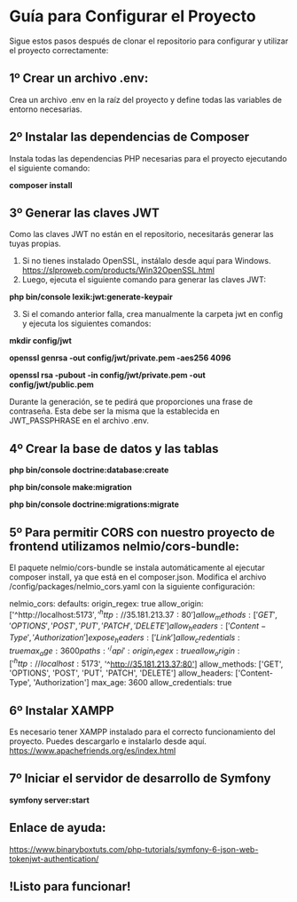 # Guía para Configurar el Proyecto

Sigue estos pasos después de clonar el repositorio para configurar y utilizar el proyecto correctamente:

## 1º Crear un archivo .env:

Crea un archivo .env en la raíz del proyecto y define todas las variables de entorno necesarias. 

## 2º Instalar las dependencias de Composer

Instala todas las dependencias PHP necesarias para el proyecto ejecutando el siguiente comando:

**composer install**

## 3º Generar las claves JWT

Como las claves JWT no están en el repositorio, necesitarás generar las tuyas propias.

1. Si no tienes instalado OpenSSL, instálalo desde aquí para Windows. https://slproweb.com/products/Win32OpenSSL.html
2. Luego, ejecuta el siguiente comando para generar las claves JWT:

**php bin/console lexik:jwt:generate-keypair**

3. Si el comando anterior falla, crea manualmente la carpeta jwt en config y ejecuta los siguientes comandos:

**mkdir config/jwt**

**openssl genrsa -out config/jwt/private.pem -aes256 4096**

**openssl rsa -pubout -in config/jwt/private.pem -out config/jwt/public.pem**

Durante la generación, se te pedirá que proporciones una frase de contraseña. Esta debe ser la misma que la establecida en JWT_PASSPHRASE en el archivo .env.

## 4º Crear la base de datos y las tablas

**php bin/console doctrine:database:create**

**php bin/console make:migration**

**php bin/console doctrine:migrations:migrate**

## 5º Para permitir CORS con nuestro proyecto de frontend utilizamos nelmio/cors-bundle:

El paquete nelmio/cors-bundle se instala automáticamente al ejecutar composer install, ya que está en el composer.json. Modifica el archivo /config/packages/nelmio_cors.yaml con la siguiente configuración:

nelmio_cors:
  defaults:
    origin_regex: true
    allow_origin: ['^http://localhost:5173$', '^http://35.181.213.37:80']
    allow_methods: ['GET', 'OPTIONS', 'POST', 'PUT', 'PATCH', 'DELETE']
    allow_headers: ['Content-Type', 'Authorization']
    expose_headers: ['Link']
    allow_credentials: true
    max_age: 3600
  paths:
    '^/api':
      origin_regex: true
      allow_origin: ['^http://localhost:5173$', '^http://35.181.213.37:80']
      allow_methods: ['GET', 'OPTIONS', 'POST', 'PUT', 'PATCH', 'DELETE']
      allow_headers: ['Content-Type', 'Authorization']
      max_age: 3600
      allow_credentials: true
      
## 6º Instalar XAMPP

Es necesario tener XAMPP instalado para el correcto funcionamiento del proyecto. Puedes descargarlo e instalarlo desde aquí. https://www.apachefriends.org/es/index.html

## 7º Iniciar el servidor de desarrollo de Symfony

**symfony server:start**

## Enlace de ayuda:

https://www.binaryboxtuts.com/php-tutorials/symfony-6-json-web-tokenjwt-authentication/

## !Listo para funcionar!
